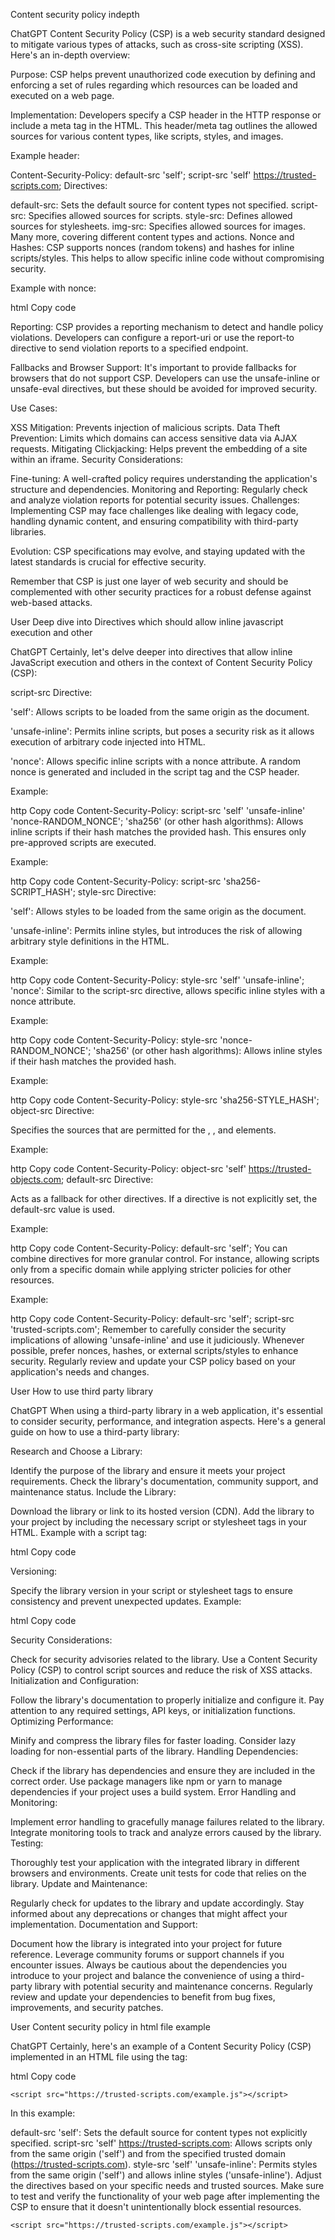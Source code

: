 Content security policy indepth 

ChatGPT
Content Security Policy (CSP) is a web security standard designed to mitigate various types of attacks, such as cross-site scripting (XSS). Here's an in-depth overview:

Purpose: CSP helps prevent unauthorized code execution by defining and enforcing a set of rules regarding which resources can be loaded and executed on a web page.

Implementation: Developers specify a CSP header in the HTTP response or include a meta tag in the HTML. This header/meta tag outlines the allowed sources for various content types, like scripts, styles, and images.

Example header:

Content-Security-Policy: default-src 'self'; script-src 'self' https://trusted-scripts.com;
Directives:

default-src: Sets the default source for content types not specified.
script-src: Specifies allowed sources for scripts.
style-src: Defines allowed sources for stylesheets.
img-src: Specifies allowed sources for images.
Many more, covering different content types and actions.
Nonce and Hashes: CSP supports nonces (random tokens) and hashes for inline scripts/styles. This helps to allow specific inline code without compromising security.

Example with nonce:

html
Copy code
<script nonce="random_token">/* inline script */</script>
Reporting: CSP provides a reporting mechanism to detect and handle policy violations. Developers can configure a report-uri or use the report-to directive to send violation reports to a specified endpoint.

Fallbacks and Browser Support: It's important to provide fallbacks for browsers that do not support CSP. Developers can use the unsafe-inline or unsafe-eval directives, but these should be avoided for improved security.

Use Cases:

XSS Mitigation: Prevents injection of malicious scripts.
Data Theft Prevention: Limits which domains can access sensitive data via AJAX requests.
Mitigating Clickjacking: Helps prevent the embedding of a site within an iframe.
Security Considerations:

Fine-tuning: A well-crafted policy requires understanding the application's structure and dependencies.
Monitoring and Reporting: Regularly check and analyze violation reports for potential security issues.
Challenges: Implementing CSP may face challenges like dealing with legacy code, handling dynamic content, and ensuring compatibility with third-party libraries.

Evolution: CSP specifications may evolve, and staying updated with the latest standards is crucial for effective security.

Remember that CSP is just one layer of web security and should be complemented with other security practices for a robust defense against web-based attacks.




User
Deep dive into Directives which should allow inline javascript execution and other

ChatGPT
Certainly, let's delve deeper into directives that allow inline JavaScript execution and others in the context of Content Security Policy (CSP):

script-src Directive:

'self': Allows scripts to be loaded from the same origin as the document.

'unsafe-inline': Permits inline scripts, but poses a security risk as it allows execution of arbitrary code injected into HTML.

'nonce': Allows specific inline scripts with a nonce attribute. A random nonce is generated and included in the script tag and the CSP header.

Example:

http
Copy code
Content-Security-Policy: script-src 'self' 'unsafe-inline' 'nonce-RANDOM_NONCE';
'sha256' (or other hash algorithms): Allows inline scripts if their hash matches the provided hash. This ensures only pre-approved scripts are executed.

Example:

http
Copy code
Content-Security-Policy: script-src 'sha256-SCRIPT_HASH';
style-src Directive:

'self': Allows styles to be loaded from the same origin as the document.

'unsafe-inline': Permits inline styles, but introduces the risk of allowing arbitrary style definitions in the HTML.

Example:

http
Copy code
Content-Security-Policy: style-src 'self' 'unsafe-inline';
'nonce': Similar to the script-src directive, allows specific inline styles with a nonce attribute.

Example:

http
Copy code
Content-Security-Policy: style-src 'nonce-RANDOM_NONCE';
'sha256' (or other hash algorithms): Allows inline styles if their hash matches the provided hash.

Example:

http
Copy code
Content-Security-Policy: style-src 'sha256-STYLE_HASH';
object-src Directive:

Specifies the sources that are permitted for the <object>, <embed>, and <applet> elements.

Example:

http
Copy code
Content-Security-Policy: object-src 'self' https://trusted-objects.com;
default-src Directive:

Acts as a fallback for other directives. If a directive is not explicitly set, the default-src value is used.

Example:

http
Copy code
Content-Security-Policy: default-src 'self';
You can combine directives for more granular control. For instance, allowing scripts only from a specific domain while applying stricter policies for other resources.

Example:

http
Copy code
Content-Security-Policy: default-src 'self'; script-src 'trusted-scripts.com';
Remember to carefully consider the security implications of allowing 'unsafe-inline' and use it judiciously. Whenever possible, prefer nonces, hashes, or external scripts/styles to enhance security. Regularly review and update your CSP policy based on your application's needs and changes.




User
How to use third party library 

ChatGPT
When using a third-party library in a web application, it's essential to consider security, performance, and integration aspects. Here's a general guide on how to use a third-party library:

Research and Choose a Library:

Identify the purpose of the library and ensure it meets your project requirements.
Check the library's documentation, community support, and maintenance status.
Include the Library:

Download the library or link to its hosted version (CDN).
Add the library to your project by including the necessary script or stylesheet tags in your HTML.
Example with a script tag:

html
Copy code
<script src="https://example.com/third-party-library.js"></script>
Versioning:

Specify the library version in your script or stylesheet tags to ensure consistency and prevent unexpected updates.
Example:

html
Copy code
<script src="https://example.com/third-party-library.js" integrity="sha256-HASH_OF_LIBRARY" crossorigin="anonymous"></script>
Security Considerations:

Check for security advisories related to the library.
Use a Content Security Policy (CSP) to control script sources and reduce the risk of XSS attacks.
Initialization and Configuration:

Follow the library's documentation to properly initialize and configure it.
Pay attention to any required settings, API keys, or initialization functions.
Optimizing Performance:

Minify and compress the library files for faster loading.
Consider lazy loading for non-essential parts of the library.
Handling Dependencies:

Check if the library has dependencies and ensure they are included in the correct order.
Use package managers like npm or yarn to manage dependencies if your project uses a build system.
Error Handling and Monitoring:

Implement error handling to gracefully manage failures related to the library.
Integrate monitoring tools to track and analyze errors caused by the library.
Testing:

Thoroughly test your application with the integrated library in different browsers and environments.
Create unit tests for code that relies on the library.
Update and Maintenance:

Regularly check for updates to the library and update accordingly.
Stay informed about any deprecations or changes that might affect your implementation.
Documentation and Support:

Document how the library is integrated into your project for future reference.
Leverage community forums or support channels if you encounter issues.
Always be cautious about the dependencies you introduce to your project and balance the convenience of using a third-party library with potential security and maintenance concerns. Regularly review and update your dependencies to benefit from bug fixes, improvements, and security patches.




User
Content security policy in html file example

ChatGPT
Certainly, here's an example of a Content Security Policy (CSP) implemented in an HTML file using the <meta> tag:

html
Copy code
<!DOCTYPE html>
<html lang="en">
<head>
    <meta charset="UTF-8">
    <meta http-equiv="Content-Security-Policy" content="default-src 'self'; script-src 'self' https://trusted-scripts.com; style-src 'self' 'unsafe-inline';">
    <title>Your Web Page</title>
</head>
<body>
    <!-- Your HTML content goes here -->

    <script src="https://trusted-scripts.com/example.js"></script>
</body>
</html>
In this example:

default-src 'self': Sets the default source for content types not explicitly specified.
script-src 'self' https://trusted-scripts.com: Allows scripts only from the same origin ('self') and from the specified trusted domain (https://trusted-scripts.com).
style-src 'self' 'unsafe-inline': Permits styles from the same origin ('self') and allows inline styles ('unsafe-inline').
Adjust the directives based on your specific needs and trusted sources. Make sure to test and verify the functionality of your web page after implementing the CSP to ensure that it doesn't unintentionally block essential resources.

<!DOCTYPE html>
<html lang="en">
<head>
    <meta charset="UTF-8">
    <meta http-equiv="Content-Security-Policy" content="default-src 'self'; script-src 'self' https://trusted-scripts.com; style-src 'self' 'unsafe-inline';">
    <title>Your Web Page</title>
</head>
<body>
    <!-- Your HTML content goes here -->

    <script src="https://trusted-scripts.com/example.js"></script>
</body>
</html>

